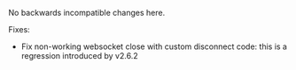 No backwards incompatible changes here.

Fixes:

* Fix non-working websocket close with custom disconnect code: this is a regression introduced by v2.6.2
